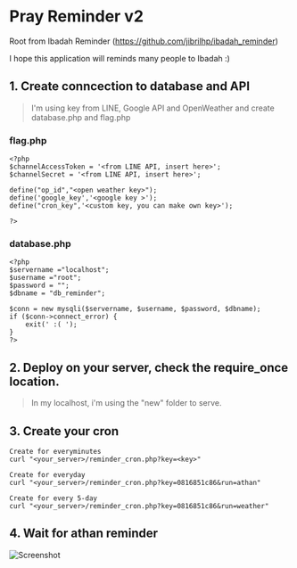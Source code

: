 # Pray Reminder v2
Root from Ibadah Reminder (https://github.com/jibrilhp/ibadah_reminder)

I hope this application will reminds many people to Ibadah :)

## 1. Create conncection to database and API
> I'm using key from LINE, Google API and OpenWeather and create database.php and flag.php
### flag.php
```
<?php
$channelAccessToken = '<from LINE API, insert here>';
$channelSecret = '<from LINE API, insert here>';

define("op_id","<open weather key>");
define('google_key','<google key >');
define("cron_key",'<custom key, you can make own key>'); 

?>
```
### database.php
```
<?php
$servername ="localhost";
$username ="root";
$password = "";
$dbname = "db_reminder";

$conn = new mysqli($servername, $username, $password, $dbname);
if ($conn->connect_error) {
    exit(' :( ');
}
?>
```

## 2. Deploy on your server, check the require_once location.
> In my localhost, i'm using the "new" folder to serve.

## 3. Create your cron
```
Create for everyminutes
curl "<your_server>/reminder_cron.php?key=<key>"

Create for everyday
curl "<your_server>/reminder_cron.php?key=0816851c86&run=athan"

Create for every 5-day
curl "<your_server>/reminder_cron.php?key=0816851c86&run=weather"
```


## 4. Wait for athan reminder
![Screenshot](https://vz8x3g.bl.files.1drv.com/y4mUz7nqrIXAPniGbmjGcBbnph2ks1VRL5dO1zJ3YvhKVkW8B5JA1tc6QwBCPJpet6qIfmqE6qgappkQCw__-pOxoNZKrT5PnkJOQbv011J6lxDYuz4OWMSxgb80YtqhONnwgDDzywIe2LdMs-hI0_GxNsdnyOHhSfG4tagczLXv3Dx_hu22Ha2R7QmDcQ5QL6Jik5WRgM_fwYc2VbLOxTeHw?width=1026&height=403&cropmode=none)
